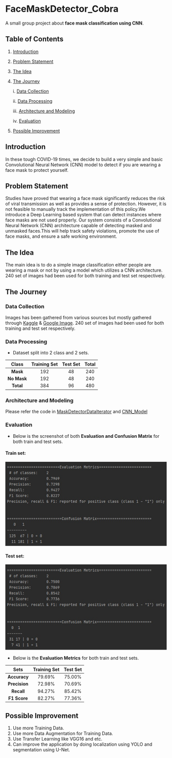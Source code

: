 # FaceMaskDetector_Cobra
A small group project about **face mask classification using CNN**.

## Table of Contents
1. [Introduction](#introduction)
2. [Problem Statement](#problem-statement)
3. [The Idea](#the-idea)
4. [The Journey](#the-journey)

    i. [Data Collection](#data-collection)
    
    ii. [Data Processing](#data-processing)
    
    iii. [Architecture and Modeling](#architecture-and-modeling)
    
    iv. [Evaluation](#evaluation)

5. [Possible Improvement](#possible-improvement)

## Introduction
In these tough COVID-19 times, we decide to build a very simple and basic Convolutional Neural Network (CNN) model to detect if you are wearing a face mask to protect yourself.

## Problem Statement
Studies have proved that wearing a face mask significantly reduces the risk of viral transmission as well as provides a sense of protection. However, it is not feasible to manually track the implementation of this policy.We introduce a Deep Learning based system that can detect instances where face masks are not used properly. Our system consists of a Convolutional Neural Network (CNN) architecture capable of detecting masked and unmasked faces.This will help track safety violations, promote the use of face masks, and ensure a safe working environment.

## The Idea
The main idea is to do a simple image classification either people are wearing a mask or not by using a model which utilizes a CNN architecture. 240 set of images had been used for both training and test set respectively.

## The Journey

### Data Collection
Images has been gathered from various sources but mostly gathered through [Kaggle](https://github.com/adityap27/face-mask-detector) & [Google Image](https://images.google.com/imghp?hl=en&gl=ar&gws_rd=ssl). 240 set of images had been used for both training and test set respectively.

### Data Processing
* Dataset split into 2 class and 2 sets.

| Class        | Training Set  | Test Set  | Total |
| :-------------:|:-------------:| :--------:|:---:  |
| **Mask**     | 192           |   48      | 240   |
| **No Mask**  | 192           |   48      | 240   |
| **Total**    | 384           |   96      | 480   |

###  Architecture and Modeling
Please refer the code in [MaskDetectorDataIterator](https://github.com/johanfaqarzain/Cobra/blob/main/Face-Mask-Detector/MaskDetectorDataIterator.java) and [CNN_Model](https://github.com/johanfaqarzain/Cobra/blob/main/Face-Mask-Detector/CNN_Model.java)

###  Evaluation

* Below is the screenshot of both **Evaluation and Confusion Matrix** for both train and test sets.

#### Train set:
![alt text here](https://github.com/johanfaqarzain/Cobra/blob/main/Evaluation/Train%20Result.jpg)

#### Test set:
![alt text here](https://github.com/johanfaqarzain/Cobra/blob/main/Evaluation/Test%20Result.jpg)

* Below is the **Evaluation Metrics** for both train and test sets.

| Sets         | Training Set  | Test Set  | 
| :-------------:|:-------------:| :--------:|
| **Accuracy** | 79.69%        |   75.00%  | 
| **Precision**| 72.98%        |   70.69%  | 
| **Recall**   | 94.27%        |   85.42%  | 
| **F1 Score** | 82.27%        |   77.36%  | 

## Possible Improvement
1. Use more Training Data.
2. Use more Data Augmentation for Training Data.
3. Use Transfer Learning like VGG16 and etc.
4. Can improve the application by doing localization using YOLO and segmentation using U-Net.
